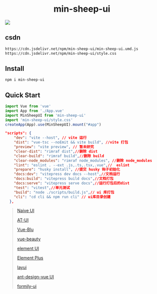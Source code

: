 <h1 align="center">min-sheep-ui</h1>

[![](https://data.jsdelivr.com/v1/package/npm/min-sheep-ui/badge)](https://www.jsdelivr.com/package/npm/min-sheep-ui)

## csdn

```bash
https://cdn.jsdelivr.net/npm/min-sheep-ui/min-sheep-ui.umd.js 
https://cdn.jsdelivr.net/npm/min-sheep-ui/style.css
```

## Install
```bash
npm i min-sheep-ui
```


## Quick Start

```js
import Vue from 'vue'
import App from './App.vue'
import MinSheepUI from 'min-sheep-ui'
import 'min-sheep-ui/style.css'
createApp(App).use(MinSheepUI).mount("#app")
```
```json
"scripts": {
    "dev": "vite --host", // vite 运行
    "dist": "vue-tsc --noEmit && vite build", //vite 打包
    "preview": "vite preview", // 暂未研究
    "clear-dist": "rimraf dist",//删除 dist
    "clear-build": "rimraf build",//删除 build
    "clear-node_modules": "rimraf node_modules", //删除 node_modules
    "lint": "eslint . --ext .js,.ts,.tsx,.vue",//  eslint
    "prepare": "husky install", //提交 husky 钩子初始化
    "docs:dev": "vitepress dev docs --host",//文档运行
    "docs:build": "vitepress build docs",//文档打包
    "docs:serve": "vitepress serve docs",//运行打包后的dist
    "test": "vitest",//单元测试
    "build": "node ./scripts/build.js",// ui 库打包
    "cli": "cd cli && npm run cli" // ui库目录创建
  },
```


>[Naive UI](https://www.naiveui.com/zh-CN/dark/docs/installation)
>
>[AT-UI](https://at-ui.github.io/at-ui/#/zh)
>
>[Vue-Blu](https://chenz24.github.io/vue-blu/#/)
>
>[vue-beauty](https://fe-driver.github.io/vue-beauty/#/components/button)
>
>[element UI](https://element.eleme.cn/#/zh-CN)
>
>[Element Plus](https://element-plus.gitee.io/zh-CN/)
>
>[layui](https://layui.itze.cn/)
>
> [ant-design-vue UI](https://www.antdv.com/components/overview-cn)
>
> [formily-ui](https://antd.formilyjs.org/zh-CN/components/upload)